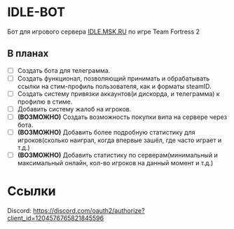# IDLE-BOT

Бот для игрового сервера [IDLE.MSK.RU](https://idle.msk.ru) по игре Team Fortress 2

## В планах

-   [ ] Создать бота для телеграмма.
-   [ ] Создать функционал, позволяющий принимать и обрабатывать ссылки на стим-профиль пользователя, как и форматы steamID.
-   [ ] Создать систему привязки аккаунтов(и дискорда, и телеграмма) к профилю в стиме.
-   [ ] Добавить систему жалоб на игроков.
-   [ ] **(ВОЗМОЖНО)** Создать возможность покупки випа на сервере через бота.
-   [ ] **(ВОЗМОЖНО)** Добавить более подробную статистику для игроков(сколько наиграл, когда впервые зашёл, где часто играет и т.д.)
-   [ ] **(ВОЗМОЖНО)** Добавить статистику по серверам(минимальный и максимальный онлайн, кол-во игроков на данный момент и т.д.)

# Ссылки

Discord: https://discord.com/oauth2/authorize?client_id=1204576765821845596
